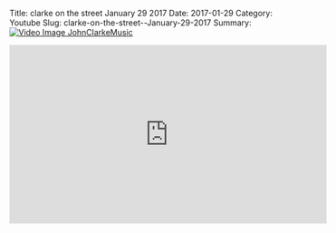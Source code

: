 Title: clarke on the street  January 29 2017
Date: 2017-01-29
Category: Youtube
Slug: clarke-on-the-street--January-29-2017
Summary: <a href="/clarke-on-the-street--January-29-2017.html"><img src="https://i.ytimg.com/vi/ffl_IqgFaEQ/hqdefault.jpg" alt="Video Image JohnClarkeMusic"></a>

<iframe width="560" height="315" src="https://www.youtube.com/embed/ffl_IqgFaEQ" title="YouTube video player" frameborder="0" allow="accelerometer; autoplay; clipboard-write; encrypted-media; gyroscope; picture-in-picture" allowfullscreen></iframe>

